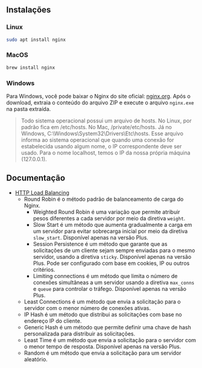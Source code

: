 ## Instalações

### Linux

```bash
sudo apt install nginx
```

### MacOS

```bash
brew install nginx
```

### Windows
Para Windows, você pode baixar o Nginx do site oficial: [nginx.org](https://nginx.org/en/download.html). Após o download, extraia o conteúdo do arquivo ZIP e execute o arquivo `nginx.exe` na pasta extraída.

> Todo sistema operacional possui um arquivo de hosts. No Linux, por padrão fica em /etc/hosts. No Mac, /private/etc/hosts. Já no Windows, C:\Windows\System32\Drivers\Etc\hosts. Esse arquivo informa ao sistema operacional que quando uma conexão for estabelecida usando algum nome, o IP correspondente deve ser usado. Para o nome localhost, temos o IP da nossa própria máquina (127.0.0.1).

## Documentação
- [HTTP Load Balancing](https://docs.nginx.com/nginx/admin-guide/load-balancer/http-load-balancer/)
    - Round Robin é o método padrão de balanceamento de carga do Nginx. 
        - Weighted Round Robin é uma variação que permite atribuir pesos diferentes a cada servidor por meio da diretiva `weight`.
        - Slow Start é um método que aumenta gradualmente a carga em um servidor para evitar sobrecarga inicial por meio da diretiva `slow_start`. Disponível apenas na versão Plus.
        - Session Persistence é um método que garante que as solicitações de um cliente sejam sempre enviadas para o mesmo servidor, usando a diretiva `sticky`. Disponível apenas na versão Plus. Pode ser configurado com base em cookies, IP ou outros critérios.
        - Limiting connections é um método que limita o número de conexões simultâneas a um servidor usando a diretiva `max_conns` e `queue` para controlar o tráfego. Disponível apenas na versão Plus.
    - Least Connections é um método que envia a solicitação para o servidor com o menor número de conexões ativas.
    - IP Hash é um método que distribui as solicitações com base no endereço IP do cliente.
    - Generic Hash é um método que permite definir uma chave de hash personalizada para distribuir as solicitações.
    - Least Time é um método que envia a solicitação para o servidor com o menor tempo de resposta. Disponível apenas na versão Plus.
    - Random é um método que envia a solicitação para um servidor aleatório.